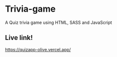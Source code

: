 # Trivia-game
A Quiz trivia game using HTML, SASS and JavaScript

## Live link!
https://quizapp-olive.vercel.app/
